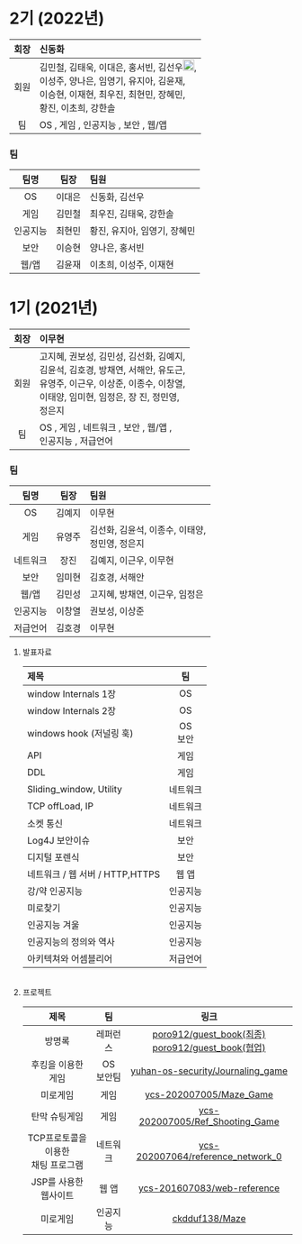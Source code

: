# 2기 (2022년)

| 회장 | 신동화 |
| :---: | :--- |
| 회원 | 김민철, 김태욱, 이대은, 홍서빈, 김선우<img src = "https://user-images.githubusercontent.com/100755512/192139373-9607aff5-3b2b-4fc5-8b9b-795c4d59f408.png" width="20" height = "20"/>,</br> 이성주, 양나은, 임영기, 유지아, 김윤재,</br> 이승현, 이재현, 최우진, 최현민, 장혜민,</br> 황진, 이초희, 강한솔 |
| 팀 | OS , 게임 , 인공지능 , 보안 , 웹/앱 |

### 팀
| 팀명 | 팀장 | 팀원 |
| :---: | :---: | :--- |
| OS | 이대은 | 신동화, 김선우 |
| 게임 | 김민철 | 최우진, 김태욱, 강한솔 | 
| 인공지능 | 최현민 | 황진, 유지아, 임영기, 장혜민|
| 보안 | 이승현 | 양나은, 홍서빈 |
| 웹/앱 | 김윤재 | 이초희, 이성주, 이재현 |

# 1기 (2021년)

| 회장 | 이무현 |
| :---: | :--- |
| 회원 | 고지혜, 권보성, 김민성, 김선화, 김예지,</br> 김윤석, 김호경, 방채연, 서해안, 유도근,</br> 유영주, 이근우, 이상준, 이종수, 이창열,</br> 이태양, 임미현, 임정은, 장  진, 정민영,</br> 정은지 |
| 팀 | OS , 게임 , 네트워크 , 보안 , 웹/앱 ,</br> 인공지능 , 저급언어 |

### 팀
| 팀명 | 팀장 | 팀원 |
| :---: | :---: | :--- |
| OS | 김예지 | 이무현 |
| 게임 | 유영주 | 김선화, 김윤석, 이종수, 이태양,<br/> 정민영, 정은지| 
| 네트워크 | 장진 | 김예지, 이근우, 이무현|
| 보안 | 임미현 | 김호경, 서해안 |
| 웹/앱 | 김민성 | 고지혜, 방채연, 이근우, 임정은 |
| 인공지능 | 이창열 | 권보성, 이상준 |
| 저급언어 | 김호경 | 이무현 |

<ol>
<li>발표자료</li>

| 제목 | 팀 |
| :--- | :---: |
| window Internals 1장 | OS |
| window Internals 2장 | OS |
| windows hook (저널링 훅)| OS </br>보안 |
| API | 게임 |
| DDL | 게임 |
| Sliding_window, Utility| 네트워크 |
| TCP offLoad, IP | 네트워크 |
| 소켓 통신 | 네트워크 |
| Log4J 보안이슈 | 보안 |
| 디지털 포렌식 | 보안 |
| 네트워크 / 웹 서버 / HTTP,HTTPS | 웹 앱 |
| 강/약 인공지능 | 인공지능 |
| 미로찾기 | 인공지능 |
| 인공지능 겨울 | 인공지능 |
| 인공지능의 정의와 역사 | 인공지능 |
| 아키텍쳐와 어셈블리어 | 저급언어 |
<br/>

<li>프로젝트</li>

| 제목 | 팀 | 링크 |
| :---: | :---: | :---: |
| 방명록 | 레퍼런스 | [poro912/guest_book(최종)](https://github.com/poro912/guest_book) </br> [poro912/guest_book(협업)](https://github.com/poro912/yuhan_guest_book/network) |
| 후킹을 이용한 게임 | OS </br> 보안팀 | [yuhan-os-security/Journaling_game](https://github.com/yuhan-os-security/Journaling_game) |
| 미로게임 | 게임 | [ycs-202007005/Maze_Game](https://github.com/ycs-202007005/Maze_Game) |
| 탄막 슈팅게임 | 게임 | [ycs-202007005/Ref_Shooting_Game](https://github.com/ycs-202007005/Ref_Shooting_Game) |
| TCP프로토콜을 이용한</br> 채팅 프로그램 | 네트워크 | [ycs-202007064/reference_network_0](https://github.com/ycs-202007064/reference_network_0) |
| JSP를 사용한 웹사이트 | 웹 앱 | [ycs-201607083/web-reference](https://github.com/ycs-201607083/web-reference) |
| 미로게임 | 인공지능 | [ckdduf138/Maze](https://github.com/ckdduf138/Maze) |

</ol>
